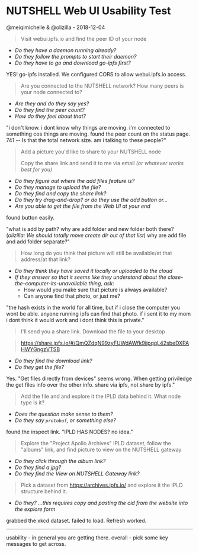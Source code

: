 # NUTSHELL Web UI Usability Test

@meiqimichelle & @olizilla - 2018-12-04

> Visit webui.ipfs.io and find the peer ID of your node

  - _Do they have a daemon running already?_
  - _Do they follow the prompts to start their daemon?_
  - _Do they have to go and download go-ipfs first?_


YES! go-ipfs installed. We configured CORS to allow webui.ipfs.io access.

> Are you connected to the NUTSHELL network? How many peers is your node connected to?

  - _Are they and do they say yes?_
  - _Do they find the peer count?_
  - _How do they feel about that?_

"i don't know. i dont know why things are moving. i'm connected to something cos things are moving. found the peer count on the status page. 741 -- Is that the total network size. am i talking to these people?"

> Add a picture you'd like to share to your NUTSHELL node
>
> Copy the share link and send it to me via email _(or whatever works best for you)_

  - _Do they figure out where the add files feature is?_
  - _Do they manage to upload the file?_
  - _Do they find and copy the share link?_
  - _Do they try drag-and-drop? or do they use the add button or..._
  - _Are you able to get the file from the Web UI at your end_


found button easily.

"what is add by path? why are add folder and new folder both there? (_olizilla: We should totally move create dir out of that list_) why are add file and add folder separate?"

>   How long do you think that picture will still be available/at that address/at that link?

  - _Do they think they have saved it locally or uploaded to the cloud_
  - _If they answer so that it seems like they understand about the close-the-computer-its-unavailable thing, ask_:
    - How would you make sure that picture is always available?
    - Can anyone find that photo, or just me?

"the hash exists in the world for all time, but if i close the computer you wont be able. anyone running ipfs can find that photo. if i sent it to my mom i dont think it would work and i dont think this is private."

> I'll send you a share link. Download the file to your desktop

> https://share.ipfs.io/#/QmQZdqN99zyFUWdAWfk9iipqqL42sbeDXPAHWYGngzVTSB

  - _Do they find the download link?_
  - _Do they get the file?_

Yes. "Get files directly from devices" seems wrong. When getting priviledge the get files info over the other info. share via ipfs, not share by ipfs."

> Add the file and and explore it the IPLD data behind it. What node type is it?

  - _Does the question make sense to them?_
  - _Do they say `protobuf`, or something else?_

found the inspect link. "IPLD HAS NODES? no idea."

> Explore the "Project Apollo Archives" IPLD dataset, follow the "albums" link, and find picture to view on the NUTSHELL gateway

  - _Do they click through the album link?_
  - _Do they find a jpg?_
  - _Do they find the View on NUTSHELL Gateway link?_

> Pick a dataset from https://archives.ipfs.io/ and explore it the IPLD structure behind it.

  - _Do they? ...this requires copy and pasting the cid from the website into the explore form_

grabbed the xkcd dataset. failed to load. Refresh worked.

----

usability - in general you are getting there.
overall - pick some key messages to get across.
